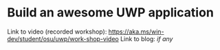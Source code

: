 # Build an awesome UWP application

Link to video (recorded workshop): https://aka.ms/win-dev/student/osu/uwp/work-shop-video
Link to blog: *if any*